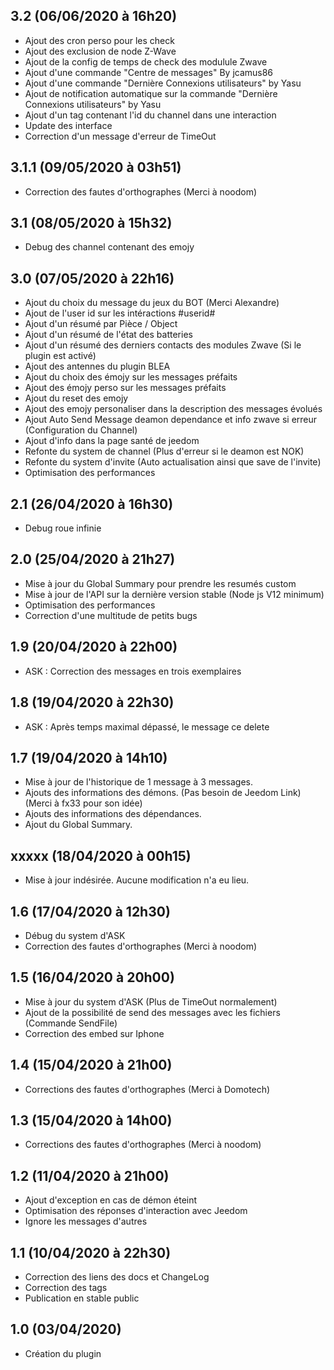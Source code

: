 ## 3.2 (06/06/2020 à 16h20)
- Ajout des cron perso pour les check
- Ajout des exclusion de node Z-Wave
- Ajout de la config de temps de check des modulule Zwave
- Ajout d'une commande "Centre de messages" By jcamus86
- Ajout d'une commande "Dernière Connexions utilisateurs" by Yasu
- Ajout de notification automatique sur la commande "Dernière Connexions utilisateurs" by Yasu
- Ajout d'un tag contenant l'id du channel dans une interaction
- Update des interface
- Correction d'un message d'erreur de TimeOut


## 3.1.1 (09/05/2020 à 03h51)
- Correction des fautes d'orthographes (Merci à noodom)

## 3.1 (08/05/2020 à 15h32)
- Debug des channel contenant des emojy

## 3.0 (07/05/2020 à 22h16)
- Ajout du choix du message du jeux du BOT (Merci Alexandre)
- Ajout de l'user id sur les intéractions #userid#
- Ajout d'un résumé par Pièce / Object
- Ajout d'un résumé de l'état des batteries
- Ajout d'un résumé des derniers contacts des modules Zwave (Si le plugin est activé)
- Ajout des antennes du plugin BLEA
- Ajout du choix des émojy sur les messages préfaits
- Ajout des émojy perso sur les messages préfaits
- Ajout du reset des emojy
- Ajout des emojy personaliser dans la description des messages évolués
- Ajout Auto Send Message deamon dependance et info zwave si erreur (Configuration du Channel)
- Ajout d'info dans la page santé de jeedom
- Refonte du system de channel (Plus d'erreur si le deamon est NOK)
- Refonte du system d'invite (Auto actualisation ainsi que save de l'invite)
- Optimisation des performances

## 2.1 (26/04/2020 à 16h30)
- Debug roue infinie

## 2.0 (25/04/2020 à 21h27)
- Mise à jour du Global Summary pour prendre les resumés custom
- Mise à jour de l'API sur la dernière version stable (Node js V12 minimum)
- Optimisation des performances
- Correction d'une multitude de petits bugs

## 1.9 (20/04/2020 à 22h00)
- ASK : Correction des messages en trois exemplaires

## 1.8 (19/04/2020 à 22h30)
- ASK : Après temps maximal dépassé, le message ce delete

## 1.7 (19/04/2020 à 14h10)
- Mise à jour de l'historique de 1 message à 3 messages.
- Ajouts des informations des démons. (Pas besoin de Jeedom Link) (Merci à fx33 pour son idée)
- Ajouts des informations des dépendances.
- Ajout du Global Summary.

## xxxxx (18/04/2020 à 00h15)
- Mise à jour indésirée. Aucune modification n'a eu lieu.

## 1.6 (17/04/2020 à 12h30)
- Débug du system d'ASK
- Correction des fautes d'orthographes (Merci à noodom)

## 1.5 (16/04/2020 à 20h00)
- Mise à jour du system d'ASK (Plus de TimeOut normalement)
- Ajout de la possibilité de send des messages avec les fichiers (Commande SendFile)
- Correction des embed sur Iphone

## 1.4 (15/04/2020 à 21h00)
- Corrections des fautes d'orthographes (Merci à Domotech)

## 1.3 (15/04/2020 à 14h00)
- Corrections des fautes d'orthographes (Merci à noodom)

## 1.2 (11/04/2020 à 21h00)

- Ajout d'exception en cas de démon éteint
- Optimisation des réponses d'interaction avec Jeedom
- Ignore les messages d'autres 

## 1.1 (10/04/2020 à 22h30)

- Correction des liens des docs et ChangeLog
- Correction des tags
- Publication en stable public

## 1.0 (03/04/2020)
- Création du plugin 
